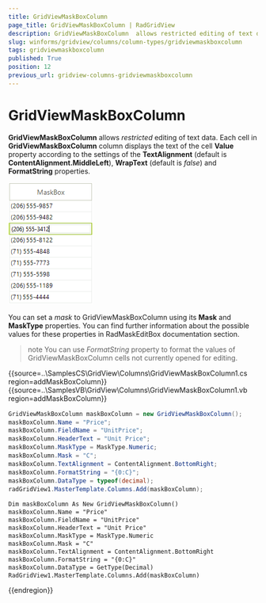 ```yaml
---
title: GridViewMaskBoxColumn
page_title: GridViewMaskBoxColumn | RadGridView
description: GridViewMaskBoxColumn  allows restricted editing of text data.
slug: winforms/gridview/columns/column-types/gridviewmaskboxcolumn
tags: gridviewmaskboxcolumn
published: True
position: 12
previous_url: gridview-columns-gridviewmaskboxcolumn
---
```


# GridViewMaskBoxColumn

__GridViewMaskBoxColumn__ allows *restricted* editing of text data. Each cell in __GridViewMaskBoxColumn__ column displays the text of the cell __Value__ property according to the settings of the __TextAlignment__ (default is __ContentAlignment.MiddleLeft__), __WrapText__ (default is *false*) and __FormatString__ properties. 

![gridview-columns-gridviewmaskboxcolumn 001](images/gridview-columns-gridviewmaskboxcolumn001.png)

You can set a *mask* to GridViewMaskBoxColumn using its __Mask__ and __MaskType__ properties. You can find further information about the possible values for these properties in RadMaskEditBox documentation section.

>note You can use *FormatString* property to format the values of GridViewMaskBoxColumn cells not currently opened for editing.

{{source=..\SamplesCS\GridView\Columns\GridViewMaskBoxColumn1.cs region=addMaskBoxColumn}} 
{{source=..\SamplesVB\GridView\Columns\GridViewMaskBoxColumn1.vb region=addMaskBoxColumn}} 

````C#
GridViewMaskBoxColumn maskBoxColumn = new GridViewMaskBoxColumn();
maskBoxColumn.Name = "Price";
maskBoxColumn.FieldName = "UnitPrice";
maskBoxColumn.HeaderText = "Unit Price";
maskBoxColumn.MaskType = MaskType.Numeric;
maskBoxColumn.Mask = "C";
maskBoxColumn.TextAlignment = ContentAlignment.BottomRight;
maskBoxColumn.FormatString = "{0:C}";
maskBoxColumn.DataType = typeof(decimal);
radGridView1.MasterTemplate.Columns.Add(maskBoxColumn);

````
````VB.NET
Dim maskBoxColumn As New GridViewMaskBoxColumn()
maskBoxColumn.Name = "Price"
maskBoxColumn.FieldName = "UnitPrice"
maskBoxColumn.HeaderText = "Unit Price"
maskBoxColumn.MaskType = MaskType.Numeric
maskBoxColumn.Mask = "C"
maskBoxColumn.TextAlignment = ContentAlignment.BottomRight
maskBoxColumn.FormatString = "{0:C}"
maskBoxColumn.DataType = GetType(Decimal)
RadGridView1.MasterTemplate.Columns.Add(maskBoxColumn)

````

{{endregion}} 



